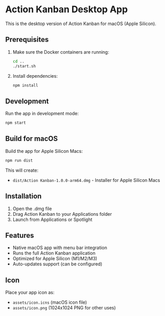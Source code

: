# Action Kanban Desktop App

This is the desktop version of Action Kanban for macOS (Apple Silicon).

## Prerequisites

1. Make sure the Docker containers are running:
   ```bash
   cd ..
   ./start.sh
   ```

2. Install dependencies:
   ```bash
   npm install
   ```

## Development

Run the app in development mode:
```bash
npm start
```

## Build for macOS

Build the app for Apple Silicon Macs:
```bash
npm run dist
```

This will create:
- `dist/Action Kanban-1.0.0-arm64.dmg` - Installer for Apple Silicon Macs

## Installation

1. Open the .dmg file
2. Drag Action Kanban to your Applications folder
3. Launch from Applications or Spotlight

## Features

- Native macOS app with menu bar integration
- Runs the full Action Kanban application
- Optimized for Apple Silicon (M1/M2/M3)
- Auto-updates support (can be configured)

## Icon

Place your app icon as:
- `assets/icon.icns` (macOS icon file)
- `assets/icon.png` (1024x1024 PNG for other uses)